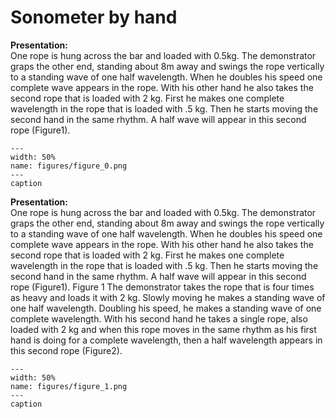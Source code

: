 # Sonometer by hand 
     
<b> Presentation: </b>  
 One rope is hung across the bar and loaded with 0.5kg. The demonstrator graps the other end, standing about 8m away and swings the rope vertically to a standing wave of one half wavelength. When he doubles his speed one complete wave appears in the rope. With his other hand he also takes the second rope that is loaded with 2 kg. First he makes one complete wavelength in the rope that is loaded with .5 kg. Then he starts moving the second hand in the same rhythm. A half wave will appear in this second rope (Figure1).   
```{figure} figures/figure_0.png  
---  
width: 50%  
name: figures/figure_0.png  
---  
caption  
``` 
     
<b> Presentation: </b>  
 One rope is hung across the bar and loaded with 0.5kg. The demonstrator graps the other end, standing about 8m away and swings the rope vertically to a standing wave of one half wavelength. When he doubles his speed one complete wave appears in the rope. With his other hand he also takes the second rope that is loaded with 2 kg. First he makes one complete wavelength in the rope that is loaded with .5 kg. Then he starts moving the second hand in the same rhythm. A half wave will appear in this second rope (Figure1).  Figure 1  The demonstrator takes the rope that is four times as heavy and loads it with 2 kg. Slowly moving he makes a standing wave of one half wavelength. Doubling his speed, he makes a standing wave of one complete wavelength. With his second hand he takes a single rope, also loaded with 2 kg and when this rope moves in the same rhythm as his first hand is doing for a complete wavelength, then a half wavelength appears in this second rope (Figure2).    
```{figure} figures/figure_1.png  
---  
width: 50%  
name: figures/figure_1.png  
---  
caption  
``` 
 